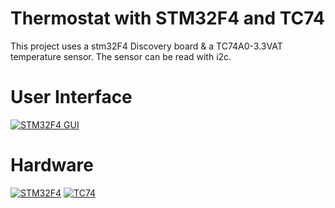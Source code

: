 
# Thermostat with STM32F4 and TC74

This project uses a stm32F4 Discovery board & a TC74A0-3.3VAT temperature sensor.
The sensor can be read with i2c.

# User Interface
<a  href="https://imgur.com/4QUQ4EW.png"><img  src="https://imgur.com/4QUQ4EW.png"  title="STM32F4 GUI"  alt="STM32F4 GUI"></a>

# Hardware

<a  href="https://imgur.com/8wKs6bz.png"><img  src="https://imgur.com/8wKs6bz.png"  title="STM32F4"  alt="STM32F4" ></a>
<a  href="https://imgur.com/DhmTE8W.png"><img  src="https://imgur.com/DhmTE8W.png"  title="TC74"  alt="TC74"></a>
